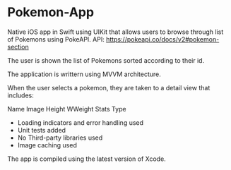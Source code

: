 # Pokemon-App
Native iOS app in Swift using UIKit that allows users to browse through list of Pokemons using PokeAPI.
API: https://pokeapi.co/docs/v2#pokemon-section

The user is shown the list of Pokemons sorted according to their id.

The application is writtern using MVVM architecture.

When the user selects a pokemon, they are taken to a detail view that includes:

Name
Image
Height
WWeight
Stats
Type

- Loading indicators and error handling used
- Unit tests added
- No Third-party libraries used
- Image caching used

The app is compiled using the latest version of Xcode.


